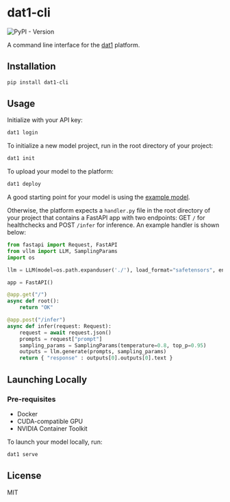 # dat1-cli

![PyPI - Version](https://img.shields.io/pypi/v/dat1-cli)

A command line interface for the [dat1](dat1.co) platform.

## Installation

```bash
pip install dat1-cli
```


## Usage

Initialize with your API key:

```bash
dat1 login
```

To initialize a new model project, run in the root directory of your project:

```bash
dat1 init
```

To upload your model to the platform:

```bash
dat1 deploy
```

A good starting point for your model is using the [example model](https://github.com/dat1-co/dat1-docker/tree/main/example).

Otherwise, the platform expects a `handler.py` file in the root directory of your project that contains a FastAPI app with two endpoints: GET `/` for healthchecks and POST `/infer` for inference.
An example handler is shown below:

```python
from fastapi import Request, FastAPI
from vllm import LLM, SamplingParams
import os

llm = LLM(model=os.path.expanduser('./'), load_format="safetensors", enforce_eager=True)

app = FastAPI()

@app.get("/")
async def root():
    return "OK"

@app.post("/infer")
async def infer(request: Request):
    request = await request.json()
    prompts = request["prompt"]
    sampling_params = SamplingParams(temperature=0.8, top_p=0.95)
    outputs = llm.generate(prompts, sampling_params)
    return { "response" : outputs[0].outputs[0].text }
```

## Launching Locally

### Pre-requisites

- Docker
- CUDA-compatible GPU 
- NVIDIA Container Toolkit

To launch your model locally, run:

```bash
dat1 serve
```

## License

MIT
